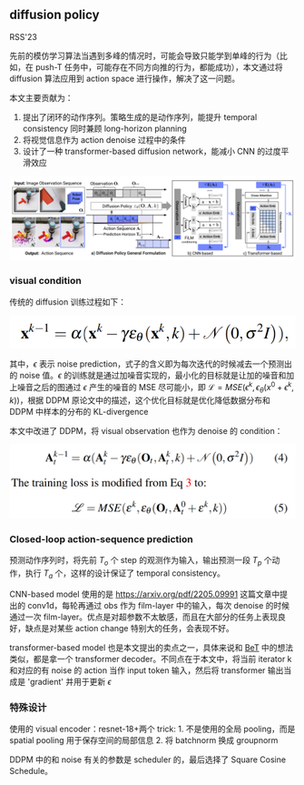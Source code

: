 ## diffusion policy
RSS'23

先前的模仿学习算法当遇到多峰的情况时，可能会导致只能学到单峰的行为（比如，在 push-T 任务中，可能存在不同方向推的行为，都能成功），本文通过将 diffusion 算法应用到 action space 进行操作，解决了这一问题。

本文主要贡献为：
1. 提出了闭环的动作序列。策略生成的是动作序列，能提升 temporal consistency 同时兼顾 long-horizon planning
2. 将视觉信息作为 action denoise 过程中的条件
3. 设计了一种 transformer-based diffusion network，能减小 CNN 的过度平滑效应

![alt text](image-10.png)

### visual condition

传统的 diffusion 训练过程如下：

![alt text](image-12.png)

其中，$\epsilon$ 表示 noise prediction，式子的含义即为每次迭代的时候减去一个预测出的 noise 值。$\epsilon$ 的训练就是通过加噪音实现的，最小化的目标就是让加的噪音和加上噪音之后的图通过 $\epsilon$ 产生的噪音的 MSE 尽可能小，即 $\mathcal{L}=MSE(\epsilon^k, \epsilon_{\theta}(x^0+\epsilon^k, k))$，根据 DDPM 原论文中的描述，这个优化目标就是优化降低数据分布和 DDPM 中样本的分布的 KL-divergence

本文中改进了 DDPM，将 visual observation 也作为 denoise 的 condition：

![alt text](image-11.png)

### Closed-loop action-sequence prediction

预测动作序列时，将先前 $T_o$ 个 step 的观测作为输入，输出预测一段 $T_p$ 个动作，执行 $T_a$ 个，这样的设计保证了 temporal consistency。

CNN-based model 使用的是 https://arxiv.org/pdf/2205.09991 这篇文章中提出的 conv1d，每轮再通过 obs 作为 film-layer 中的输入，每次 denoise 的时候通过一次 film-layer。优点是对超参数不太敏感，而且在大部分的任务上表现良好，缺点是对某些 action change 特别大的任务，会表现不好。

transformer-based model 也是本文提出的卖点之一，具体来说和 [BeT](./bet.md) 中的想法类似，都是拿一个 transformer decoder。不同点在于本文中，将当前 iterator k 和对应的有 noise 的 action 当作 input token 输入，然后将 transformer 输出当成是 'gradient' 并用于更新 $\epsilon$

### 特殊设计

使用的 visual encoder：resnet-18+两个 trick: 1. 不是使用的全局 pooling，而是 spatial pooling 用于保存空间的局部信息 2. 将 batchnorm 换成 groupnorm

DDPM 中的和 noise 有关的参数是 scheduler 的，最后选择了 Square Cosine Schedule。